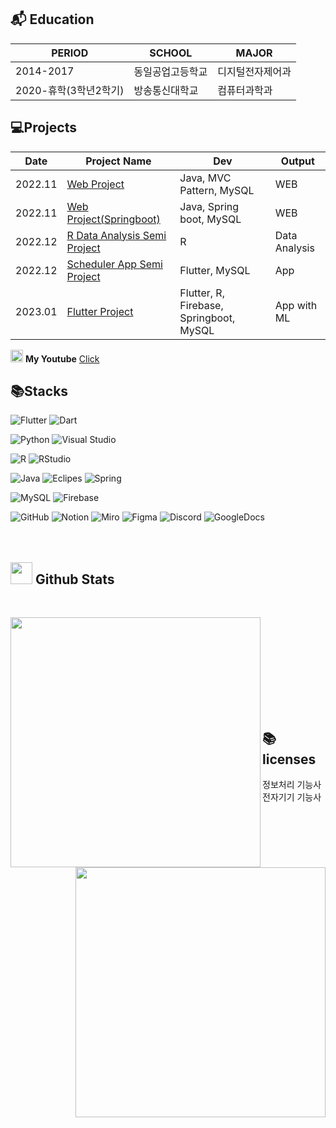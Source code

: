 
## 📬 Education

|PERIOD|SCHOOL|MAJOR|
|------|------|------|
|2014-2017|동일공업고등학교|디지털전자제어과|
|2020-휴학(3학년2학기)|방송통신대학교|컴퓨터과학과|


## 💻Projects

  |Date|Project Name|Dev|Output|
  |-----|-----|-----|-----|  
  |2022.11|[Web Project](https://github.com/wlsgud0452/Petmily_MVCpattern)|Java, MVC Pattern, MySQL|WEB|
  |2022.11|[Web Project(Springboot)](https://github.com/wlsgud0452/petmily_spring)|Java, Spring boot, MySQL|WEB|
  |2022.12|[R Data Analysis Semi Project](link)|R|Data Analysis|
  |2022.12|[Scheduler App Semi Project](link란)|Flutter, MySQL|App|
  |2023.01|[Flutter Project](https://github.com/wlsgud0452/cha_sa_jo)|Flutter, R, Firebase, Springboot, MySQL|App with ML|

<img src =https://cdn-icons-png.flaticon.com/512/1384/1384060.png width = 20,m height = 20 > **My Youtube** [Click](https://www.youtube.com/channel/UCM-Cz3iJEL9M-JZHg1_-HrA)


## 📚Stacks
<!-- Flutter -->
![Flutter](https://img.shields.io/badge/Flutter-02569B?style=flat&logo=Flutter&logoColor=white)
![Dart](https://img.shields.io/badge/Dart-0175C2?style=flat&logo=Dart&logoColor=white)

<!-- VS Code -->
![Python](https://img.shields.io/badge/Python-3776AB?style=flat&logo=Python&logoColor=white)
![Visual Studio](https://img.shields.io/badge/VSCode-007ACC?style=flat&logo=VisualStudioCode&logoColor=white)

<!-- R -->
![R](https://img.shields.io/badge/R-276DC3?style=flat&logo=R&logoColor=white)
![RStudio](https://img.shields.io/badge/RStudio-75AADB?style=flat&logo=RStudio&logoColor=white)

<!-- JAVA -->
![Java](https://img.shields.io/badge/JAVA-2C2255?style=flat&logo=JAVA&logoColor=white)
![Eclipes](https://img.shields.io/badge/EclipseIDE-2C2255?style=flat&logo=EclipseIDE&logoColor=white)
![Spring](https://img.shields.io/badge/SpringBoot-6DB33F?style=flat&logo=SpringBoot&logoColor=white)

<!-- MySQL -->
![MySQL](https://img.shields.io/badge/MySQL-4479A1?style=flat&logo=MySQL&logoColor=white)
![Firebase](https://img.shields.io/badge/Firebase-FFCA28?style=flat&logo=Firebase&logoColor=white)


<!-- GitHub -->
![GitHub](https://img.shields.io/badge/GitHub-181717?style=flat&logo=GitHub&logoColor=white)
![Notion](https://img.shields.io/badge/Notion-000000?style=flat&logo=Notion&logoColor=white)
![Miro](https://img.shields.io/badge/Miro-050038?style=flat&logo=Miro&logoColor=white)
![Figma](https://img.shields.io/badge/Figma-F24E1E?style=flat&logo=Figma&logoColor=white)
![Discord](https://img.shields.io/badge/Discord-5865F2?style=flat&logo=Discord&logoColor=white)
![GoogleDocs](https://img.shields.io/badge/GoogleDocs-6DB33F?style=flat&logo=GoogleDocs&logoColor=white)<br><br><br>




## <img src="https://media.giphy.com/media/iY8CRBdQXODJSCERIr/giphy.gif" width="35"><b> Github Stats </b>
<br>
<p><img align="left" src="https://github-readme-stats.vercel.app/api/top-langs?username=wlsgud0452&show_icons=true&locale=en&layout=compact&theme=chartreuse-dark" width="400"/></p>
<p>&nbsp;<img align="right" src="https://github-readme-stats.vercel.app/api?username=wlsgud0452&show_icons=true&locale=en&theme=chartreuse-dark" width="400" /></p>
</div>
<br><br><br><br><br><br><br>


## 📚licenses
   정보처리 기능사<br>
   전자기기 기능사

